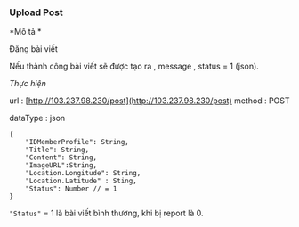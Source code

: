### Upload Post 

*Mô tả *

Đăng bài viết

Nếu thành công bài viết sẽ được tạo ra , message , status = 1 (json). 

*Thực hiện*

url : [http://103.237.98.230/post](http://103.237.98.230/post)
method : POST 

dataType : json 
```
{
    "IDMemberProfile": String,
    "Title": String,
    "Content": String,
    "ImageURL":String,
    "Location.Longitude": String,
    "Location.Latitude" : Sting,		
    "Status": Number // = 1 
}
```

`"Status"` = 1 là bài viết bình thường, khi bị report là 0.
